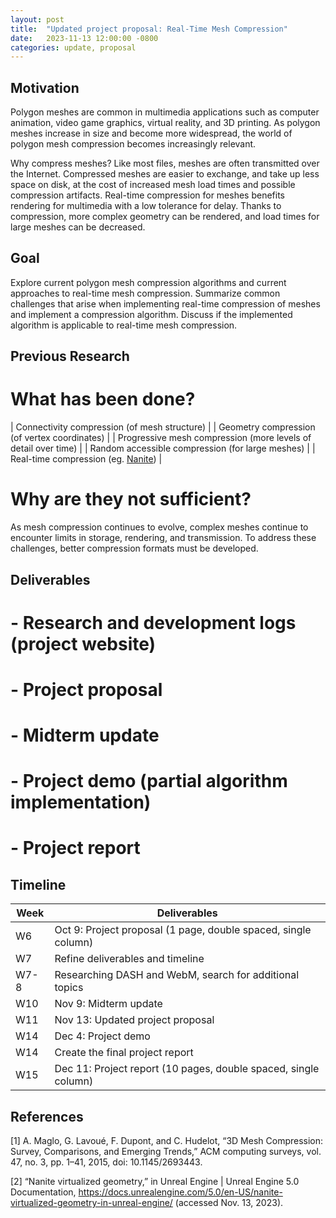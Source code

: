 ```yaml
---                                                                             
layout: post                                                                    
title:  "Updated project proposal: Real-Time Mesh Compression"
date:   2023-11-13 12:00:00 -0800                                               
categories: update, proposal                                                              
---                                                                             
```


## Motivation
Polygon meshes are common in multimedia applications such as computer animation, video game graphics, virtual reality, and 3D printing. As polygon meshes increase in size and become more widespread, the world of polygon mesh compression becomes increasingly relevant.

Why compress meshes? Like most files, meshes are often transmitted over the Internet. Compressed meshes are easier to exchange, and take up less space on disk, at the cost of increased mesh load times and possible compression artifacts. Real-time compression for meshes benefits rendering for multimedia with a low tolerance for delay. Thanks to compression, more complex geometry can be rendered, and load times for large meshes can be decreased.

## Goal
Explore current polygon mesh compression algorithms and current approaches to real-time mesh compression. Summarize common challenges that arise when implementing real-time compression of meshes and implement a compression algorithm. Discuss if the implemented algorithm is applicable to real-time mesh compression.

## Previous Research
# What has been done?

| Connectivity compression (of mesh structure) |
| Geometry compression (of vertex coordinates) |
| Progressive mesh compression (more levels of detail over time) |
| Random accessible compression (for large meshes) |
| Real-time compression (eg. [Nanite](https://docs.unrealengine.com/5.0/en-US/nanite-virtualized-geometry-in-unreal-engine/)) |

# Why are they not sufficient?
As mesh compression continues to evolve, complex meshes continue to encounter limits in storage, rendering, and transmission. To address these challenges, better compression formats must be developed.

## Deliverables

# - Research and development logs (project website)
# - Project proposal
# - Midterm update
# - Project demo (partial algorithm implementation)
# - Project report

## Timeline

| Week | Deliverables |
|------|--------------|
| W6 | Oct 9: Project proposal (1 page, double spaced, single column) |
| W7 | Refine deliverables and timeline | 
| W7-8 | Researching DASH and WebM, search for additional topics |
| W10 | Nov 9: Midterm update |
| W11 | Nov 13: Updated project proposal |
| W14 | Dec 4: Project demo |
| W14 | Create the final project report |
| W15 | Dec 11: Project report (10 pages, double spaced, single column) |

## References
[1] A. Maglo, G. Lavoué, F. Dupont, and C. Hudelot, “3D Mesh Compression: Survey, Comparisons, and Emerging Trends,” ACM computing surveys, vol. 47, no. 3, pp. 1–41, 2015, doi: 10.1145/2693443.

[2] “Nanite virtualized geometry,” in Unreal Engine \| Unreal Engine 5.0 Documentation, <https://docs.unrealengine.com/5.0/en-US/nanite-virtualized-geometry-in-unreal-engine/> (accessed Nov. 13, 2023).
